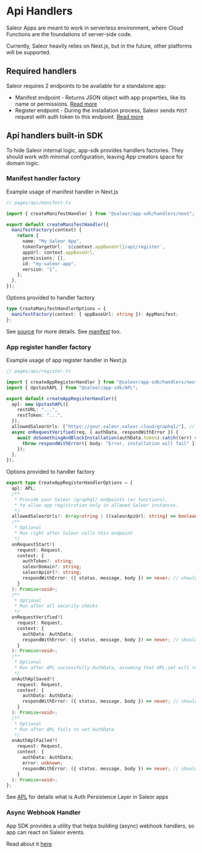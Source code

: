 # Api Handlers

Saleor Apps are meant to work in serverless environment, where Cloud Functions are the foundations of server-side code.

Currently, Saleor heavily relies on Next.js, but in the future, other platforms will be supported.

## Required handlers

Saleor requires 2 endpoints to be available for a standalone app:

- Manifest endpoint - Returns JSON object with app properties, like its name or permissions. [Read more](https://docs.saleor.io/docs/3.x/developer/extending/apps/manifest)
- Register endpoint - During the installation process, Saleor sends `POST` request with auth token to this endpoint. [Read more](https://docs.saleor.io/docs/3.x/developer/extending/apps/installing-apps#installation-using-graphql-api)

## Api handlers built-in SDK

To hide Saleor internal logic, app-sdk provides handlers factories. They should work with minimal configuration, leaving
App creators space for domain logic.

### Manifest handler factory

Example usage of manifest handler in Next.js

```typescript
// pages/api/manifest.ts

import { createManifestHandler } from "@saleor/app-sdk/handlers/next";

export default createManifestHandler({
  manifestFactory(context) {
    return {
      name: "My Saleor App",
      tokenTargetUrl: `${context.appBaseUrl}/api/register`,
      appUrl: context.appBaseUrl,
      permissions: [],
      id: "my-saleor-app",
      version: "1",
    };
  },
});
```

Options provided to handler factory

```typescript
type CreateManifestHandlerOptions = {
  manifestFactory(context: { appBaseUrl: string }): AppManifest;
};
```

See [source](./src/handlers/next/create-manifest-handler.ts) for more details. See [manifest](../src/types.ts) too.

### App register handler factory

Example usage of app register handler in Next.js

```typescript
// pages/api/register.ts

import { createAppRegisterHandler } from "@saleor/app-sdk/handlers/next";
import { UpstashAPL } from "@saleor/app-sdk/APL";

export default createAppRegisterHandler({
  apl: new UpstashAPL({
    restURL: "...",
    restToken: "...",
  }),
  allowedSaleorUrls: ["https://your-saleor.saleor.cloud/graphql/"], // optional, see options below
  async onRequestVerified(req, { authData, respondWithError }) {
    await doSomethingAndBlockInstallation(authData.token).catch((err) => {
      throw respondWithError({ body: "Error, installation will fail" });
    });
  },
});
```

Options provided to handler factory

```typescript
export type CreateAppRegisterHandlerOptions = {
  apl: APL;
  /**
   * Provide your Saleor /graphql/ endpoints (or functions),
   * to allow app registration only in allowed Saleor instances.
   */
  allowedSaleorUrls?: Array<string | ((saleorApiUrl: string) => boolean)>;
  /**
   * Optional
   * Run right after Saleor calls this endpoint
   */
  onRequestStart?(
    request: Request,
    context: {
      authToken?: string;
      saleorDomain?: string;
      saleorApiUrl?: string;
      respondWithError: ({ status, message, body }) => never; // should throw
    }
  ): Promise<void>;
  /**
   * Optional
   * Run after all security checks
   */
  onRequestVerified?(
    request: Request,
    context: {
      authData: AuthData;
      respondWithError: ({ status, message, body }) => never; // should throw
    }
  ): Promise<void>;
  /**
   * Optional
   * Run after APL successfully AuthData, assuming that APL.set will reject a Promise in case of error
   */
  onAuthAplSaved?(
    request: Request,
    context: {
      authData: AuthData;
      respondWithError: ({ status, message, body }) => never; // should throw
    }
  ): Promise<void>;
  /**
   * Optional
   * Run after APL fails to set AuthData
   */
  onAuthAplFailed?(
    request: Request,
    context: {
      authData: AuthData;
      error: unknown;
      respondWithError: ({ status, message, body }) => never; // should throw
    }
  ): Promise<void>;
};
```

See [APL](./apl.md) for details what is Auth Persistence Layer in Saleor apps

### Async Webhook Handler

App SDK provides a utility that helps building (async) webhook handlers, so app can react on Saleor events.

Read about it [here](./saleor-async-webhook.md).
